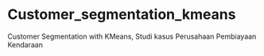 # Customer_segmentation_kmeans
Customer Segmentation with KMeans, Studi kasus Perusahaan Pembiayaan Kendaraan
